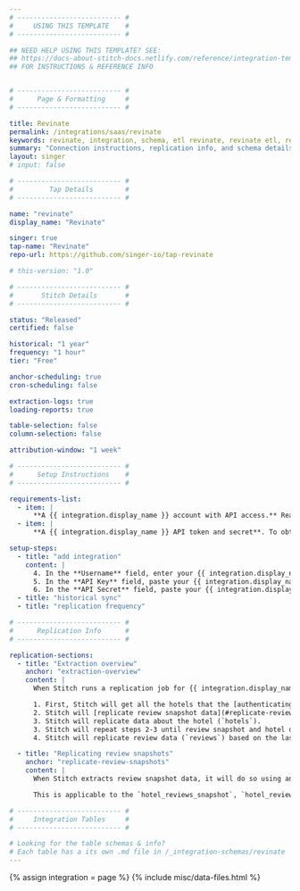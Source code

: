 ```yaml
---
# -------------------------- #
#     USING THIS TEMPLATE    #
# -------------------------- #

## NEED HELP USING THIS TEMPLATE? SEE:
## https://docs-about-stitch-docs.netlify.com/reference/integration-templates/saas/
## FOR INSTRUCTIONS & REFERENCE INFO


# -------------------------- #
#      Page & Formatting     #
# -------------------------- #

title: Revinate
permalink: /integrations/saas/revinate
keywords: revinate, integration, schema, etl revinate, revinate etl, revinate schema
summary: "Connection instructions, replication info, and schema details for Stitch's Revinate integration."
layout: singer
# input: false

# -------------------------- #
#         Tap Details        #
# -------------------------- #

name: "revinate"
display_name: "Revinate"

singer: true 
tap-name: "Revinate"
repo-url: https://github.com/singer-io/tap-revinate

# this-version: "1.0"

# -------------------------- #
#       Stitch Details       #
# -------------------------- #

status: "Released"
certified: false 

historical: "1 year"
frequency: "1 hour"
tier: "Free"

anchor-scheduling: true
cron-scheduling: false

extraction-logs: true
loading-reports: true

table-selection: false
column-selection: false

attribution-window: "1 week"

# -------------------------- #
#      Setup Instructions    #
# -------------------------- #

requirements-list:
  - item: |
      **A {{ integration.display_name }} account with API access.** Reach out to your {{ integration.display_name }} sales representative or account manager to obtain the correct permissions.
  - item: |
      **A {{ integration.display_name }} API token and secret**. To obtain these credentials, reach out to your {{ integration.display_name }} sales representative or account manager.

setup-steps:
  - title: "add integration"
    content: |
      4. In the **Username** field, enter your {{ integration.display_name }} username.
      5. In the **API Key** field, paste your {{ integration.display_name }} API key. Your {{ integration.display_name }} API token must be obtained through [your {{ integration.display_name }} sales representative or account manager](#setup-requirements).
      6. In the **API Secret** field, paste your {{ integration.display_name }} API secret. Your {{ integration.display_name }} API secret must be obtained through [your {{ integration.display_name }} sales representative or account manager](#setup-requirements).
  - title: "historical sync"
  - title: "replication frequency"

# -------------------------- #
#      Replication Info      #
# -------------------------- #

replication-sections:
  - title: "Extraction overview"
    anchor: "extraction-overview"
    content: |
      When Stitch runs a replication job for {{ integration.display_name }}, a few things will happen:

      1. First, Stitch will get all the hotels that the [authenticating user](#add-stitch-data-source) has access to.
      2. Stitch will [replicate review snapshot data](#replicate-review-snapshots) (`hotel_reviews_snapshot`, `hotel_reviews_snapshot_by_site`, `hotel_reviews_snapshot_by_time`) for the hotel.
      3. Stitch will replicate data about the hotel (`hotels`).
      3. Stitch will repeat steps 2-3 until review snapshot and hotel data has been replicated for all accessible hotels.
      4. Stitch will replicate review data (`reviews`) based on the last saved `updated_at` value, which is the table's Replication Key.

  - title: "Replicating review snapshots"
    anchor: "replicate-review-snapshots"
    content: |
      When Stitch extracts review snapshot data, it will do so using an **Attribution Window** of **{{ integration.attribution-window }}**. This means that during each replication job, Stitch will replicate snapshot data for that last completed week. For example: If the integration is scheduled to run every 30 minutes, then snapshot data for the last week will be replicated every 30 minutes.

      This is applicable to the `hotel_reviews_snapshot`, `hotel_reviews_snapshot_by_site`, and `hotel_reviews_snapshot_by_time` tables.

# -------------------------- #
#     Integration Tables     #
# -------------------------- #

# Looking for the table schemas & info?
# Each table has a its own .md file in /_integration-schemas/revinate
---
```

{% assign integration = page %}
{% include misc/data-files.html %}